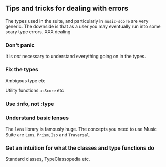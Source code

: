 

## Tips and tricks for dealing with errors

The types used in the suite, and particularly in `music-score` are very generic. The downside is that as a user you may eventually run into some scary type errors. XXX dealing 


### Don't panic

It is *not* necessary to understand everything going on in the types.

### Fix the types

Ambigous type etc

Utility functions `asScore` etc

### Use :info, not :type

### Understand basic lenses

The `lens` library is famously huge. The concepts you need to use Music Suite are
`Lens`, `Prism`, `Iso` and `Traversal`.

### Get an intuition for what the classes and type functions do

Standard classes, TypeClassopedia
etc.